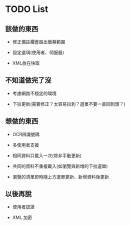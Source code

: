 TODO List
=========

## 該做的東西

* 修正備註欄會超出螢幕範圍

* 設定選項(使用者、伺服器)

* XML放在快取

## 不知道做完了沒

* 考慮網路不穩定的環境

* 下拉更新(需要修正？太容易拉到？選單不要一直回到頭？)

## 想做的東西

* OCR辨識號碼

* 多使用者支援

* 相同資料只載入一次(除非手動更新)

* 共同的資料不重複載入(如瀏覽與新增的下拉選單)

* 瀏覽的清單即時隨上方選單更新、新增資料後更新

## 以後再說

* 使用者認證

* XML 加密